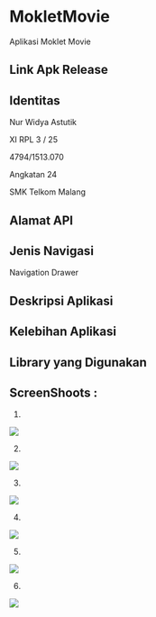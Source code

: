 # MokletMovie

Aplikasi Moklet Movie

## Link Apk Release



## Identitas

Nur Widya Astutik

XI RPL 3 / 25

4794/1513.070

Angkatan 24

SMK Telkom Malang

## Alamat API



## Jenis Navigasi

Navigation Drawer

## Deskripsi Aplikasi



## Kelebihan Aplikasi



## Library yang Digunakan


## ScreenShoots :

1.

<img src="https://github.com/nurwid28/MokletMovie/blob/master/mokletmovie1.png">

2. 

<img src="https://github.com/nurwid28/MokletMovie/blob/master/mokletmovie2.png">

3.

<img src="https://github.com/nurwid28/MokletMovie/blob/master/mokletmovie3.png">

4. 

<img src="https://github.com/nurwid28/MokletMovie/blob/master/mokletmovie4.png">

5. 

<img src="https://github.com/nurwid28/MokletMovie/blob/master/mokletmovie5.png">

6. 

<img src="https://github.com/nurwid28/MokletMovie/blob/master/mokletmovie6.png">


